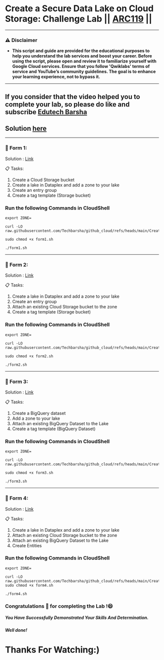 # Create a Secure Data Lake on Cloud Storage: Challenge Lab || [ARC119](https://www.cloudskillsboost.google/catalog_lab/5632) ||
---
### ⚠️ Disclaimer
- **This script and guide are provided for  the educational purposes to help you understand the lab services and boost your career. Before using the script, please open and review it to familiarize yourself with Google Cloud services. Ensure that you follow 'Qwiklabs' terms of service and YouTube’s community guidelines. The goal is to enhance your learning experience, not to bypass it.**
---

## If you consider that the video helped you to complete your lab, so please do like and subscribe [Edutech Barsha](https://www.youtube.com/@edutechbarsha)
## Solution [here](https://youtu.be/ZpeiPebilvQ)

------------------------------------------------------------------------------------------------------------------------

### 📕 Form 1: 
Solution : [Link](https://youtu.be/DAnpSlnUe_w)

📋 Tasks:
 1. Create a Cloud Storage bucket 
 2. Create a lake in Dataplex and add a zone to your lake 
 3. Create an entry group  
 4. Create a tag template (Storage bucket)
    
### Run the following Commands in CloudShell
 ```
export ZONE=
```
```
curl -LO raw.githubusercontent.com/Techbarsha/github_cloud/refs/heads/main/Create%20a%20Secure%20Data%20Lake%20on%20Cloud%20Storage%3A%20Challenge%20Lab/form1.sh

sudo chmod +x form1.sh

./form1.sh
```   

------------------------------------------------------------------------------------------------------------------------

### 📕 Form 2: 
Solution : [Link](https://youtu.be/VRTeOICeCq4)

📋 Tasks:
1. Create a lake in Dataplex and add a zone to your lake 
2. Create an entry group 
3. Attach an existing Cloud Storage bucket to the zone  
4. Create a tag template (Storage bucket)

### Run the following Commands in CloudShell
```
export ZONE=
```
```
curl -LO raw.githubusercontent.com/Techbarsha/github_cloud/refs/heads/main/Create%20a%20Secure%20Data%20Lake%20on%20Cloud%20Storage%3A%20Challenge%20Lab/form2.sh

sudo chmod +x form2.sh

./form2.sh
```
------------------------------------------------------------------------------------------------------------------------

### 📕 Form 3: 
Solution : [Link](https://youtu.be/rYN19z0zUuU)

📋 Tasks:
1. Create a BigQuery dataset 
2. Add a zone to your lake 
3. Attach an existing BigQuery Dataset to the Lake 
4. Create a tag template (BigQuery Dataset)  

### Run the following Commands in CloudShell
```
export ZONE=
```
```
curl -LO raw.githubusercontent.com/Techbarsha/github_cloud/refs/heads/main/Create%20a%20Secure%20Data%20Lake%20on%20Cloud%20Storage%3A%20Challenge%20Lab/form3.sh

sudo chmod +x form3.sh

./form3.sh
```
------------------------------------------------------------------------------------------------------------------------

### 📕 Form 4: 
Solution : [Link](https://youtu.be/UCgFPqBtRxM)

📋 Tasks:
1. Create a lake in Dataplex and add a zone to your lake 
2. Attach an existing Cloud Storage bucket to the zone 
3. Attach an existing BigQuery Dataset to the Lake  
4. Create Entities
   
### Run the following Commands in CloudShell
```
export ZONE=
```
```
curl -LO raw.githubusercontent.com/Techbarsha/github_cloud/refs/heads/main/Create%20a%20Secure%20Data%20Lake%20on%20Cloud%20Storage%3A%20Challenge%20Lab/form4.sh
sudo chmod +x form4.sh

./form4.sh
```

  
### Congratulations 🎉 for completing the Lab !😄

##### *You Have Successfully Demonstrated Your Skills And Determination.*

#### *Well done!*

# Thanks For Watching:)
